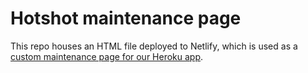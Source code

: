 # Hotshot maintenance page

This repo houses an HTML file deployed to Netlify, which is used as a [custom
maintenance page for our Heroku app][heroku-docs].

[heroku-docs]: https://devcenter.heroku.com/articles/error-pages#customize-pages
